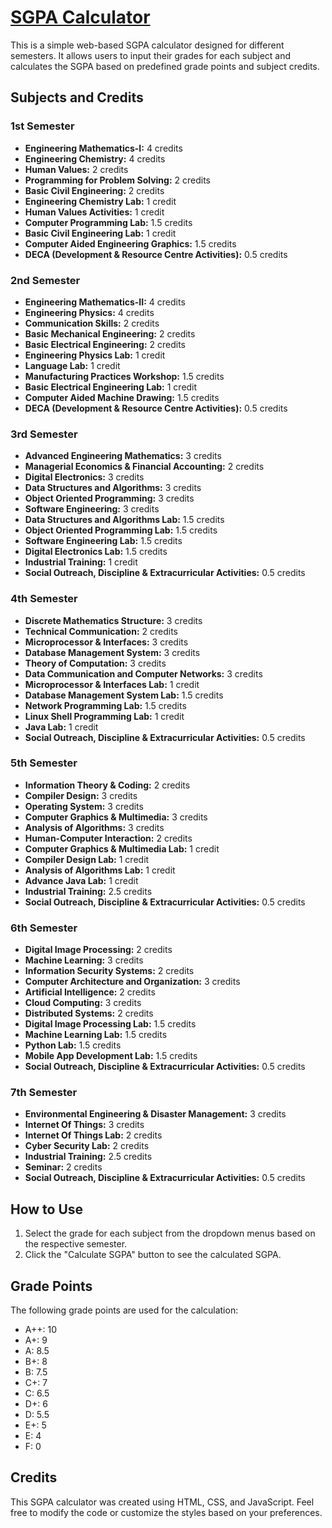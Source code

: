 # [SGPA Calculator](https://praval791.github.io/RTU-SGPA-calc/)

This is a simple web-based SGPA calculator designed for different semesters. It allows users to input their grades for each subject and calculates the SGPA based on predefined grade points and subject credits.

## Subjects and Credits

### 1st Semester

- **Engineering Mathematics-I:** 4 credits
- **Engineering Chemistry:** 4 credits
- **Human Values:** 2 credits
- **Programming for Problem Solving:** 2 credits
- **Basic Civil Engineering:** 2 credits
- **Engineering Chemistry Lab:** 1 credit
- **Human Values Activities:** 1 credit
- **Computer Programming Lab:** 1.5 credits
- **Basic Civil Engineering Lab:** 1 credit
- **Computer Aided Engineering Graphics:** 1.5 credits
- **DECA (Development & Resource Centre Activities):** 0.5 credits

### 2nd Semester

- **Engineering Mathematics-II:** 4 credits
- **Engineering Physics:** 4 credits
- **Communication Skills:** 2 credits
- **Basic Mechanical Engineering:** 2 credits
- **Basic Electrical Engineering:** 2 credits
- **Engineering Physics Lab:** 1 credit
- **Language Lab:** 1 credit
- **Manufacturing Practices Workshop:** 1.5 credits
- **Basic Electrical Engineering Lab:** 1 credit
- **Computer Aided Machine Drawing:** 1.5 credits
- **DECA (Development & Resource Centre Activities):** 0.5 credits

### 3rd Semester

- **Advanced Engineering Mathematics:** 3 credits
- **Managerial Economics & Financial Accounting:** 2 credits
- **Digital Electronics:** 3 credits
- **Data Structures and Algorithms:** 3 credits
- **Object Oriented Programming:** 3 credits
- **Software Engineering:** 3 credits
- **Data Structures and Algorithms Lab:** 1.5 credits
- **Object Oriented Programming Lab:** 1.5 credits
- **Software Engineering Lab:** 1.5 credits
- **Digital Electronics Lab:** 1.5 credits
- **Industrial Training:** 1 credit
- **Social Outreach, Discipline & Extracurricular Activities:** 0.5 credits

### 4th Semester

- **Discrete Mathematics Structure:** 3 credits
- **Technical Communication:** 2 credits
- **Microprocessor & Interfaces:** 3 credits
- **Database Management System:** 3 credits
- **Theory of Computation:** 3 credits
- **Data Communication and Computer Networks:** 3 credits
- **Microprocessor & Interfaces Lab:** 1 credit
- **Database Management System Lab:** 1.5 credits
- **Network Programming Lab:** 1.5 credits
- **Linux Shell Programming Lab:** 1 credit
- **Java Lab:** 1 credit
- **Social Outreach, Discipline & Extracurricular Activities:** 0.5 credits

### 5th Semester

- **Information Theory & Coding:** 2 credits
- **Compiler Design:** 3 credits
- **Operating System:** 3 credits
- **Computer Graphics & Multimedia:** 3 credits
- **Analysis of Algorithms:** 3 credits
- **Human-Computer Interaction:** 2 credits
- **Computer Graphics & Multimedia Lab:** 1 credit
- **Compiler Design Lab:** 1 credit
- **Analysis of Algorithms Lab:** 1 credit
- **Advance Java Lab:** 1 credit
- **Industrial Training:** 2.5 credits
- **Social Outreach, Discipline & Extracurricular Activities:** 0.5 credits

### 6th Semester

- **Digital Image Processing:** 2 credits
- **Machine Learning:** 3 credits
- **Information Security Systems:** 2 credits
- **Computer Architecture and Organization:** 3 credits
- **Artificial Intelligence:** 2 credits
- **Cloud Computing:** 3 credits
- **Distributed Systems:** 2 credits
- **Digital Image Processing Lab:** 1.5 credits
- **Machine Learning Lab:** 1.5 credits
- **Python Lab:** 1.5 credits
- **Mobile App Development Lab:** 1.5 credits
- **Social Outreach, Discipline & Extracurricular Activities:** 0.5 credits

### 7th Semester

- **Environmental Engineering & Disaster Management:** 3 credits
- **Internet Of Things:** 3 credits
- **Internet Of Things Lab:** 2 credits
- **Cyber Security Lab:** 2 credits
- **Industrial Training:** 2.5 credits
- **Seminar:** 2 credits
- **Social Outreach, Discipline & Extracurricular Activities:** 0.5 credits

## How to Use

1. Select the grade for each subject from the dropdown menus based on the respective semester.
2. Click the "Calculate SGPA" button to see the calculated SGPA.

## Grade Points

The following grade points are used for the calculation:

- A++: 10
- A+: 9
- A: 8.5
- B+: 8
- B: 7.5
- C+: 7
- C: 6.5
- D+: 6
- D: 5.5
- E+: 5
- E: 4
- F: 0

## Credits

This SGPA calculator was created using HTML, CSS, and JavaScript. Feel free to modify the code or customize the styles based on your preferences.
